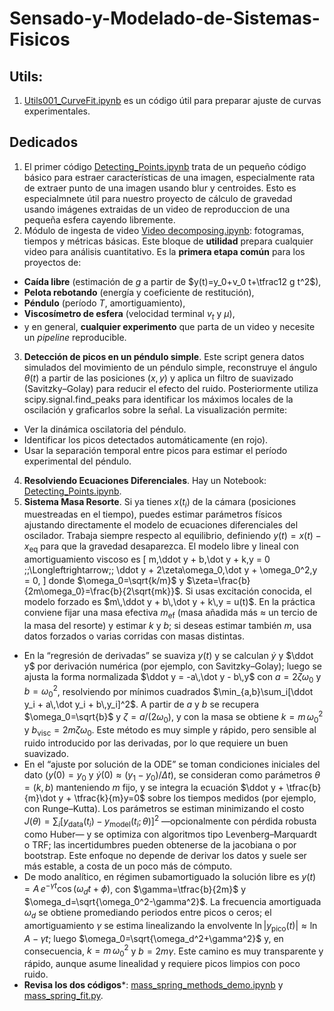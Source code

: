 # Sensado-y-Modelado-de-Sistemas-Fisicos

## Utils:
1. [Utils001_CurveFit.ipynb](https://github.com/sierraporta/Sensado-y-Modelado-de-Sistemas-Fisicos/blob/main/Utils001_CurveFit.ipynb) es un código útil para preparar ajuste de curvas experimentales.

## Dedicados
1. El primer código [Detecting_Points.ipynb](https://github.com/sierraporta/Sensado-y-Modelado-de-Sistemas-Fisicos/blob/main/Detecting_Points.ipynb) trata de un pequeño código básico para estraer características de una imagen, especialmente rata de extraer punto de una imagen usando blur y centroides. Esto es especialmnete útil para nuestro proyecto de cálculo de gravedad usando imágenes extraidas de un video de reproduccion de una pequeña esfera cayendo libremente.
2. Módulo de ingesta de video [Video decomposing.ipynb](https://github.com/sierraporta/Sensado-y-Modelado-de-Sistemas-Fisicos/blob/main/Video_Analysis.ipynb): fotogramas, tiempos y métricas básicas. Este bloque de **utilidad** prepara cualquier video para análisis cuantitativo. Es la **primera etapa común** para los proyectos de:
- **Caída libre** (estimación de $g$ a partir de $y(t)=y_0+v_0 t+\tfrac12 g t^2$),
- **Pelota rebotando** (energía y coeficiente de restitución),
- **Péndulo** (período $T$, amortiguamiento),
- **Viscosímetro de esfera** (velocidad terminal $v_t$ y $\mu$),
- y en general, **cualquier experimento** que parta de un video y necesite un *pipeline* reproducible.
3. **Detección de picos en un péndulo simple**. Este script genera datos simulados del movimiento de un péndulo simple, reconstruye el ángulo $θ(t)$ a partir de las posiciones $(x,y)$ y aplica un filtro de suavizado (Savitzky–Golay) para reducir el efecto del ruido. Posteriormente utiliza scipy.signal.find_peaks para identificar los máximos locales de la oscilación y graficarlos sobre la señal.
La visualización permite:
- Ver la dinámica oscilatoria del péndulo.
- Identificar los picos detectados automáticamente (en rojo).
- Usar la separación temporal entre picos para estimar el período experimental del péndulo.
4. **Resolviendo Ecuaciones Diferenciales**. Hay un Notebook: [Detecting_Points.ipynb](https://github.com/sierraporta/Sensado-y-Modelado-de-Sistemas-Fisicos/blob/main/Detecting_Points.ipynb). 
5. **Sistema Masa Resorte**. Si ya tienes $x(t_i)$ de la cámara (posiciones muestreadas en el tiempo), puedes estimar parámetros físicos ajustando directamente el modelo de ecuaciones diferenciales del oscilador. Trabaja siempre respecto al equilibrio, definiendo $y(t)=x(t)-x_{\mathrm{eq}}$ para que la gravedad desaparezca. El modelo libre y lineal con amortiguamiento viscoso es
\[
m\,\ddot y + b\,\dot y + k\,y = 0
\;\;\Longleftrightarrow\;\;
\ddot y + 2\zeta\omega_0\,\dot y + \omega_0^2\,y = 0,
\]
donde $\omega_0=\sqrt{k/m}$ y $\zeta=\frac{b}{2m\omega_0}=\frac{b}{2\sqrt{mk}}$. Si usas excitación conocida, el modelo forzado es $m\,\ddot y + b\,\dot y + k\,y = u(t)$. En la práctica conviene fijar una masa efectiva $m_{\mathrm{ef}}$ (masa añadida más ≈ un tercio de la masa del resorte) y estimar $k$ y $b$; si deseas estimar también $m$, usa datos forzados o varias corridas con masas distintas.
- En la “regresión de derivadas” se suaviza $y(t)$ y se calculan $\dot y$ y $\ddot y$ por derivación numérica (por ejemplo, con Savitzky–Golay); luego se ajusta la forma normalizada $\ddot y = -a\,\dot y - b\,y$ con $a=2\zeta\omega_0$ y $b=\omega_0^2$, resolviendo por mínimos cuadrados $\min_{a,b}\sum_i[\ddot y_i + a\,\dot y_i + b\,y_i]^2$. A partir de $a$ y $b$ se recupera $\omega_0=\sqrt{b}$ y $\zeta=a/(2\omega_0)$, y con la masa se obtiene $k=m\,\omega_0^2$ y $b_{\mathrm{visc}}=2m\zeta\omega_0$. Este método es muy simple y rápido, pero sensible al ruido introducido por las derivadas, por lo que requiere un buen suavizado.
- En el “ajuste por solución de la ODE” se toman condiciones iniciales del dato ($y(0)=y_0$ y $\dot y(0)\approx (y_1-y_0)/\Delta t$), se consideran como parámetros $\theta=(k,b)$ manteniendo $m$ fijo, y se integra la ecuación $\ddot y + \tfrac{b}{m}\dot y + \tfrac{k}{m}y=0$ sobre los tiempos medidos (por ejemplo, con Runge–Kutta). Los parámetros se estiman minimizando el costo $J(\theta)=\sum_i [y_{\mathrm{data}}(t_i)-y_{\mathrm{model}}(t_i;\theta)]^2$ —opcionalmente con pérdida robusta como Huber— y se optimiza con algoritmos tipo Levenberg–Marquardt o TRF; las incertidumbres pueden obtenerse de la jacobiana o por bootstrap. Este enfoque no depende de derivar los datos y suele ser más estable, a costa de un poco más de cómputo.
- De modo analítico, en régimen subamortiguado la solución libre es $y(t)=A\,e^{-\gamma t}\cos(\omega_d t+\phi)$, con $\gamma=\tfrac{b}{2m}$ y $\omega_d=\sqrt{\omega_0^2-\gamma^2}$. La frecuencia amortiguada $\omega_d$ se obtiene promediando periodos entre picos o ceros; el amortiguamiento $\gamma$ se estima linealizando la envolvente $\ln|y_{\text{pico}}(t)|\approx \ln A-\gamma t$; luego $\omega_0=\sqrt{\omega_d^2+\gamma^2}$ y, en consecuencia, $k=m\,\omega_0^2$ y $b=2m\gamma$. Este camino es muy transparente y rápido, aunque asume linealidad y requiere picos limpios con poco ruido.
- **Revisa los dos códigos***: [mass_spring_methods_demo.ipynb](https://github.com/sierraporta/Sensado-y-Modelado-de-Sistemas-Fisicos/blob/main/mass_spring_methods_demo.ipynb) y [mass_spring_fit.py](https://github.com/sierraporta/Sensado-y-Modelado-de-Sistemas-Fisicos/blob/main/mass_spring_fit.py).
